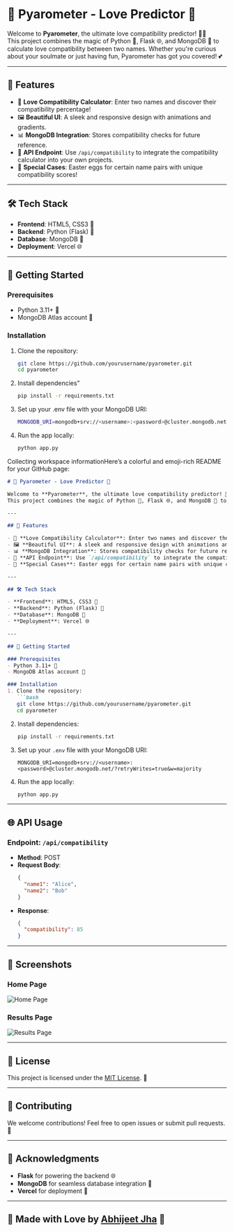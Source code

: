 # 💖 Pyarometer - Love Predictor 💖

Welcome to **Pyarometer**, the ultimate love compatibility predictor! 🌟✨  
This project combines the magic of Python 🐍, Flask 🌐, and MongoDB 🍃 to calculate love compatibility between two names. Whether you're curious about your soulmate or just having fun, Pyarometer has got you covered! 💕

---

## 🌟 Features

- 🔮 **Love Compatibility Calculator**: Enter two names and discover their compatibility percentage!
- 🖼️ **Beautiful UI**: A sleek and responsive design with animations and gradients.
- 📊 **MongoDB Integration**: Stores compatibility checks for future reference.
- 🚀 **API Endpoint**: Use `/api/compatibility` to integrate the compatibility calculator into your own projects.
- 🎉 **Special Cases**: Easter eggs for certain name pairs with unique compatibility scores!

---

## 🛠️ Tech Stack

- **Frontend**: HTML5, CSS3 🎨  
- **Backend**: Python (Flask) 🐍  
- **Database**: MongoDB 🍃  
- **Deployment**: Vercel 🌐  

---

## 🚀 Getting Started

### Prerequisites
- Python 3.11+ 🐍
- MongoDB Atlas account 🍃

### Installation
1. Clone the repository:  
   ```bash
   git clone https://github.com/yourusername/pyarometer.git
   cd pyarometer

2. Install dependencies"
   ```bash
   pip install -r requirements.txt

3. Set up your .env file with your MongoDB URI:
   ```bash
   MONGODB_URI=mongodb+srv://<username>:<password>@cluster.mongodb.net/?retryWrites=true&w=majority

4. Run the app locally:
   ```bash
   python app.py
Collecting workspace informationHere’s a colorful and emoji-rich README for your GitHub page:

```md
# 💖 Pyarometer - Love Predictor 💖

Welcome to **Pyarometer**, the ultimate love compatibility predictor! 🌟✨  
This project combines the magic of Python 🐍, Flask 🌐, and MongoDB 🍃 to calculate love compatibility between two names. Whether you're curious about your soulmate or just having fun, Pyarometer has got you covered! 💕

---

## 🌟 Features

- 🔮 **Love Compatibility Calculator**: Enter two names and discover their compatibility percentage!
- 🖼️ **Beautiful UI**: A sleek and responsive design with animations and gradients.
- 📊 **MongoDB Integration**: Stores compatibility checks for future reference.
- 🚀 **API Endpoint**: Use `/api/compatibility` to integrate the compatibility calculator into your own projects.
- 🎉 **Special Cases**: Easter eggs for certain name pairs with unique compatibility scores!

---

## 🛠️ Tech Stack

- **Frontend**: HTML5, CSS3 🎨  
- **Backend**: Python (Flask) 🐍  
- **Database**: MongoDB 🍃  
- **Deployment**: Vercel 🌐  

---

## 🚀 Getting Started

### Prerequisites
- Python 3.11+ 🐍
- MongoDB Atlas account 🍃

### Installation
1. Clone the repository:  
   ```bash
   git clone https://github.com/yourusername/pyarometer.git
   cd pyarometer
   ```
2. Install dependencies:  
   ```bash
   pip install -r requirements.txt
   ```
3. Set up your `.env` file with your MongoDB URI:  
   ```env
   MONGODB_URI=mongodb+srv://<username>:<password>@cluster.mongodb.net/?retryWrites=true&w=majority
   ```
4. Run the app locally:  
   ```bash
   python app.py
   ```

---

## 🌐 API Usage

### Endpoint: `/api/compatibility`
- **Method**: POST  
- **Request Body**:  
  ```json
  {
    "name1": "Alice",
    "name2": "Bob"
  }
  ```
- **Response**:  
  ```json
  {
    "compatibility": 85
  }
  ```

---

## 🎨 Screenshots

### Home Page
![Home Page](https://via.placeholder.com/500x300.png?text=Home+Page)

### Results Page
![Results Page](https://via.placeholder.com/500x300.png?text=Results+Page)

---

## 📜 License

This project is licensed under the [MIT License](LICENSE). 📝  

---

## 🤝 Contributing

We welcome contributions! Feel free to open issues or submit pull requests. 🙌  

---

## 🌟 Acknowledgments

- **Flask** for powering the backend 🌐  
- **MongoDB** for seamless database integration 🍃  
- **Vercel** for deployment 🚀  

---

## 🧡 Made with Love by [Abhijeet Jha](https://github.com/yourusername) 💖
```
